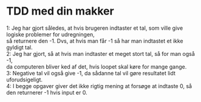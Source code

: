 # TDD med din makker
1: Jeg har gjort således, at hvis brugeren indtaster et tal, som ville give logiske problemer for udregningen, <br/> 
så returnere den -1. Dvs, at hvis man får -1 så har man indtastet et ikke gyldigt tal. <br/>
2: Jeg har gjort, så at hvis man indtaster et meget stort tal, så for man også -1, <br/> 
da computeren bliver ked af det, hvis loopet skal køre for mange gange. <br/>
3: Negative tal vil også give -1, da sådanne tal vil gøre resultatet lidt uforudsigeligt. <br/>
4: I begge opgaver giver det ikke rigtig mening at forsøge at indtaste 0, så den returnerer -1 hvis input er 0.
